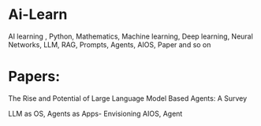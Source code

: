 # Ai-Learn
AI learning , Python, Mathematics, Machine learning, Deep learning, Neural Networks, LLM, RAG, Prompts, Agents, AIOS, Paper and so on


# Papers:
The Rise and Potential of Large Language Model Based Agents: A Survey

LLM as OS, Agents as Apps- Envisioning AIOS, Agent
